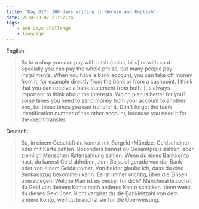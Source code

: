 ```yaml
---
title: 'Day 017: 100 days writing in German and English'
date: 2018-03-07 21:57:24
tags:
    - 100 Days Challenge
    - language
---
```

English:
> So in a shop you can pay with cash (coins, bills) or with card. Specially you can pay the whole preise, but many people pay installments. When you have a bank account, you can take off money from it, for example directly from the bank or from a cashpoint. I think that you can receive a bank statement from both. It's always important to think about the interests. Which plan is better for you? some times you need to send money from your account to another one, for those times you can transfer it. Don't forget the bank identification number of the other account, because you need it for the credit transfer.

Deutsch:
> So, in einem Geschäft du kannst mit Bargeld (Mündze, Geldscheine) oder mit Karte zahlen. Besonders kannst du Gesamtpreis zahlen, aber ziemlich Menschen Ratenzahlung zahlen. Wenn du eines Bankkonto hast, du kannst Geld abheben, zum Beispiel gerade von der Bank oder von einem Geldautomat. Von beider glaube ich, dass du eine Bankauszug bekommen kann. Es ist immer wichtig, über die Zinsen überzulegen. Welche Plan ist es besser für dich? Manchmal brauchst du Geld von deinem Konto nach anderes Konto schicken, denn weist du dieses Geld über. Nicht vergisst du die Bankleitzahl von dem andere Konto, weil du brauchst sie für die Überweisung.